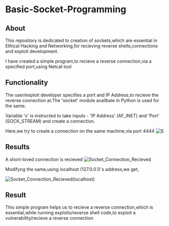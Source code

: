 # Basic-Socket-Programming

## About

This repository is dedicated to creation of sockets,which are essential in Ethical Hacking and Networking,for recieving reverse shells,connections and exploit development.

I have created a simple program,to recieve a reverse connection,via a specified port,using Netcat tool

## Functionality

The user/exploit developer specifies a port and IP Address,to recieve the reverse connection at.The 'socket' module availbale in Python is used for the same.

Variable 's' is instructed to take inputs - 'IP Address' (AF_INET) and 'Port' (SOCK_STREAM) and create a connection.

Here,we try to create a connection on the same machine,via port 4444
![S](https://user-images.githubusercontent.com/77625109/123251382-c4044180-d508-11eb-985c-7e90424d0513.jpg)

## Results

A short-loved connection is recieved
![Socket_Connection_Recieved](https://user-images.githubusercontent.com/77625109/123251783-36752180-d509-11eb-9b4d-3f2f55a0b47e.jpg)

Modifyng the same,using localhost (127.0.0.1)'s address,we get,


![Socket_Connection_Recieved(localhost)](https://user-images.githubusercontent.com/77625109/123251946-5dcbee80-d509-11eb-8cb4-f057868b4cd8.jpg)

## Result

This simple program helps us to recieve a reverse connection,which is essential,while running exploits/reverse shell code,to exploit a vulnerability/recieve a reverse connection
